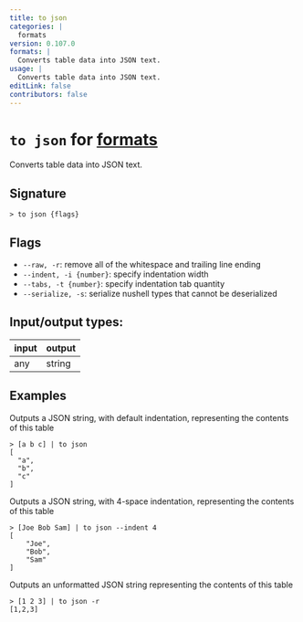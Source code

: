 ```yaml
---
title: to json
categories: |
  formats
version: 0.107.0
formats: |
  Converts table data into JSON text.
usage: |
  Converts table data into JSON text.
editLink: false
contributors: false
---
```

<!-- This file is automatically generated. Please edit the command in https://github.com/nushell/nushell instead. -->

# `to json` for [formats](/commands/categories/formats.md)

<div class='command-title'>Converts table data into JSON text.</div>

## Signature

```> to json {flags} ```

## Flags

 -  `--raw, -r`: remove all of the whitespace and trailing line ending
 -  `--indent, -i {number}`: specify indentation width
 -  `--tabs, -t {number}`: specify indentation tab quantity
 -  `--serialize, -s`: serialize nushell types that cannot be deserialized


## Input/output types:

| input | output |
| ----- | ------ |
| any   | string |
## Examples

Outputs a JSON string, with default indentation, representing the contents of this table
```nu
> [a b c] | to json
[
  "a",
  "b",
  "c"
]
```

Outputs a JSON string, with 4-space indentation, representing the contents of this table
```nu
> [Joe Bob Sam] | to json --indent 4
[
    "Joe",
    "Bob",
    "Sam"
]
```

Outputs an unformatted JSON string representing the contents of this table
```nu
> [1 2 3] | to json -r
[1,2,3]
```
